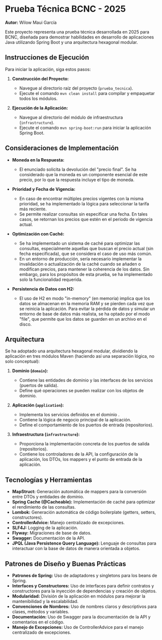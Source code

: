# Prueba Técnica BCNC - 2025

**Autor:** Wilow Maui García

Este proyecto representa una prueba técnica desarrollada en 2025 para BCNC, diseñada para demostrar habilidades en desarrollo de aplicaciones Java utilizando Spring Boot y una arquitectura hexagonal modular.

## Instrucciones de Ejecución

Para iniciar la aplicación, siga estos pasos:

1.  **Construcción del Proyecto:**
    * Navegue al directorio raíz del proyecto (`prueba_tecnica`).
    * Ejecute el comando `mvn clean install` para compilar y empaquetar todos los módulos.

2.  **Ejecución de la Aplicación:**
    * Navegue al directorio del módulo de infraestructura (`infrastructure`).
    * Ejecute el comando `mvn spring-boot:run` para iniciar la aplicación Spring Boot.

## Consideraciones de Implementación

* **Moneda en la Respuesta:**
    * El enunciado solicita la devolución del "precio final". Se ha considerado que la moneda es un componente esencial de este precio, por lo que la respuesta incluye el tipo de moneda.

* **Prioridad y Fecha de Vigencia:**
    * En caso de encontrar múltiples precios vigentes con la misma prioridad, se ha implementado la lógica para seleccionar la tarifa más reciente.
    * Se permite realizar consultas sin especificar una fecha. En tales casos, se retornan los precios que estén en el periodo de vigencia actual.

* **Optimización con Caché:**
    * Se ha implementado un sistema de caché para optimizar las consultas, especialmente aquellas que buscan el precio actual (sin fecha especificada), que se considera el caso de uso más común.
    * En un entorno de producción, sería necesario implementar la invalidación o actualización de la caché cuando se añaden o modifican precios, para mantener la coherencia de los datos. Sin embargo, para los propósitos de esta prueba, se ha implementado solo la funcionalidad requerida.

* **Persistencia de Datos con H2:**
    * El uso de H2 en modo "in-memory" (en memoria) implica que los datos se almacenan en la memoria RAM y se pierden cada vez que se reinicia la aplicación. Para evitar la pérdida de datos y simular un entorno de base de datos más realista, se ha optado por el modo "file", que permite que los datos se guarden en un archivo en el disco.
## Arquitectura

Se ha adoptado una arquitectura hexagonal modular, dividiendo la aplicación en tres módulos Maven (haciendo así una separación lógica, no solo conceptual):

1.  **Dominio (`domain`):**
    * Contiene las entidades de dominio y las interfaces de los servicios (puertos de salida).
    * Define qué operaciones se pueden realizar con los objetos de dominio.

2.  **Aplicación (`application`):**
    * Implementa los servicios definidos en el dominio .
    * Contiene la lógica de negocio principal de la aplicación.
    * Define el comportamiento de los puertos de entrada (repositorios).

3.  **Infraestructura (`infrastructure`):**
    * Proporciona la implementación concreta de los puertos de salida (repositorios).
    * Contiene los controladores de la API, la configuración de la aplicación, los DTOs, los mappers y el punto de entrada de la aplicación.

## Tecnologías y Herramientas

* **MapStruct:** Generación automática de mappers para la conversión entre DTOs y entidades de dominio.
* **Spring Cache (@Cacheable):** Implementación de caché para optimizar el rendimiento de las consultas.
* **Lombok:** Generación automática de código boilerplate (getters, setters, constructores).
* **ControllerAdvice:** Manejo centralizado de excepciones.
* **SLF4J:** Logging de la aplicación.
* **Flyway:** Migraciones de base de datos.
* **Swagger:** Documentación de la API.
* **JPQL (Java Persistence Query Language):** Lenguaje de consultas para interactuar con la base de datos de manera orientada a objetos.


## Patrones de Diseño y Buenas Prácticas

* **Patrones de Spring:** Uso de adaptadores y singletons para los beans de Spring.
* **Interfaces y Constructores:** Uso de interfaces para definir contratos y constructores para la inyección de dependencias y creación de objetos.
* **Modularidad:** División de la aplicación en módulos para mejorar la mantenibilidad y la escalabilidad.
* **Convenciones de Nombres:** Uso de nombres claros y descriptivos para clases, métodos y variables.
* **Documentación:** Uso de Swagger para la documentación de la API y comentarios en el código.
* **Manejo de Excepciones:** Uso de ControllerAdvice para el manejo centralizado de excepciones.